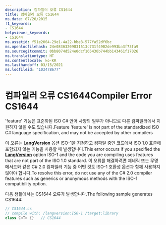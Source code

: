 ```yaml
---
description: 컴파일러 오류 CS1644
title: 컴파일러 오류 CS1644
ms.date: 07/20/2015
f1_keywords:
- CS1644
helpviewer_keywords:
- CS1644
ms.assetid: f51e2064-29e1-4a22-bbe3-577fa52df6bc
ms.openlocfilehash: 24e08363209831513c731f4902de993ba3f73fa9
ms.sourcegitcommit: 0bb8074d524e0dcf165430b744bb143461f17026
ms.translationtype: HT
ms.contentlocale: ko-KR
ms.lasthandoff: 03/15/2021
ms.locfileid: "103478677"
---
```

# <a name="compiler-error-cs1644"></a><span data-ttu-id="6ffe2-103">컴파일러 오류 CS1644</span><span class="sxs-lookup"><span data-stu-id="6ffe2-103">Compiler Error CS1644</span></span>

<span data-ttu-id="6ffe2-104">'feature' 기능은 표준화된 ISO C# 언어 사양의 일부가 아니므로 다른 컴파일러에서 지원하지 않을 수도 있습니다.</span><span class="sxs-lookup"><span data-stu-id="6ffe2-104">Feature 'feature' is not part of the standardized ISO C# language specification, and may not be accepted by other compilers</span></span>  
  
 <span data-ttu-id="6ffe2-105">이 오류는 [**LangVersion**](../compiler-options/language.md#langversion) 옵션 ISO-1을 지정하고 컴파일 중인 코드에서 ISO 1.0 표준에 포함되지 않는 기능을 사용할 때 발생합니다.</span><span class="sxs-lookup"><span data-stu-id="6ffe2-105">This error occurs if you specified the [**LangVersion**](../compiler-options/language.md#langversion) option ISO-1 and the code you are compiling uses features that are not part of the ISO 1.0 standard.</span></span> <span data-ttu-id="6ffe2-106">이 오류를 해결하려면 제네릭 또는 무명 메서드와 같은 C# 2.0 컴파일러 기능 중 어떤 것도 ISO-1 호환성 옵션과 함께 사용하지 않아야 합니다.</span><span class="sxs-lookup"><span data-stu-id="6ffe2-106">To resolve this error, do not use any of the C# 2.0 compiler features such as generics or anonymous methods with the ISO-1 compatibility option.</span></span>  
  
 <span data-ttu-id="6ffe2-107">다음 샘플에서는 CS1644 오류가 발생합니다.</span><span class="sxs-lookup"><span data-stu-id="6ffe2-107">The following sample generates CS1644:</span></span>  
  
```csharp  
// CS1644.cs  
// compile with: /langversion:ISO-1 /target:library  
class C<T> {}   // CS1644  
```
